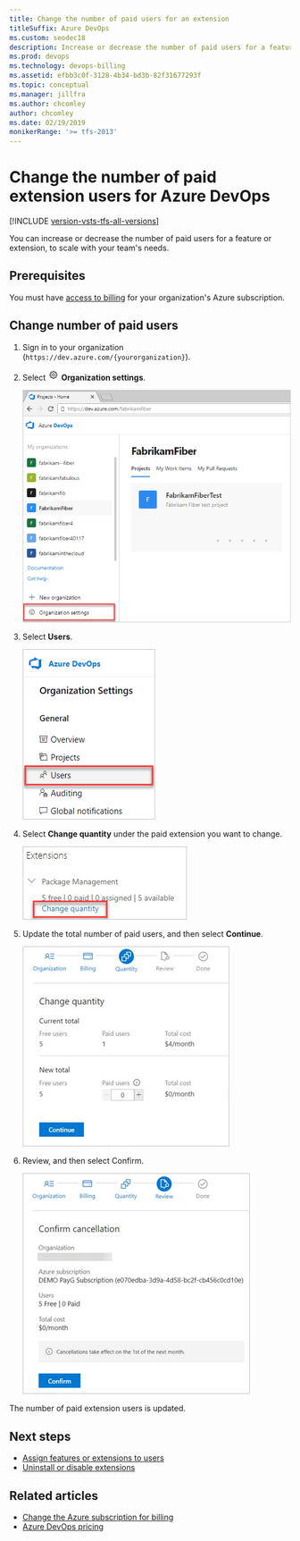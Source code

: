 ```yaml
---
title: Change the number of paid users for an extension
titleSuffix: Azure DevOps
ms.custom: seodec18
description: Increase or decrease the number of paid users for a feature or extension as your team grows or gets smaller
ms.prod: devops
ms.technology: devops-billing
ms.assetid: efbb3c0f-3128-4b34-bd3b-82f31677293f
ms.topic: conceptual 
ms.manager: jillfra
ms.author: chcomley
author: chcomley
ms.date: 02/19/2019
monikerRange: '>= tfs-2013'
---
```


# Change the number of paid extension users for Azure DevOps

[!INCLUDE [version-vsts-tfs-all-versions](../../_shared/version-vsts-tfs-all-versions.md)]

You can increase or decrease the number of paid users for a feature or extension, to scale with your team's needs.  

## Prerequisites

You must have [access to billing](add-backup-billing-managers.md) for your organization's Azure subscription.

## Change number of paid users

1. Sign in to your organization (```https://dev.azure.com/{yourorganization}```).

2. Select ![gear icon](../../_img/icons/gear-icon.png) **Organization settings**.

    ![Open Organization settings](../../_shared/_img/settings/open-admin-settings-vert.png)

3. Select **Users**.

   ![Select Users to get to extensions for users](_img/change-number-paid-extension-users/select-users-in-organization-settings.png)

4. Select **Change quantity** under the paid extension you want to change.

   ![Select Change quantity](_img/change-number-paid-extension-users/change-quantity-paid-extensions.png)

5. Update the total number of paid users, and then select **Continue**.

   ![Update the quantity of paid extension users](_img/_shared/update-quantity-users.png)

6. Review, and then select Confirm.

   ![Confirm your updates to paid extension users](_img/_shared/confirm-update-extension-users.png)

The number of paid extension users is updated.

## Next steps

- [Assign features or extensions to users](../../marketplace/assign-paid-extensions.md)
- [Uninstall or disable extensions](../../marketplace/uninstall-disable-extensions.md?toc=%2Fvsts%2Fbilling%2Ftoc.json&bc=%2Fvsts%2Fbilling%2Fbreadcrumb%2Ftoc.json&view=azure-devops)

## Related articles

- [Change the Azure subscription for billing](change-azure-subscription.md)
- [Azure DevOps pricing](https://azure.microsoft.com/pricing/details/devops/azure-devops-services/)
